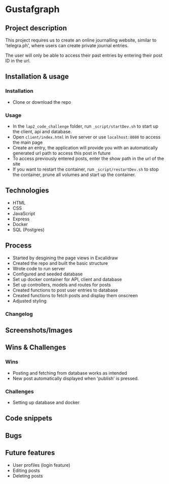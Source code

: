 # Gustafgraph

## Project description
This project requires us to create an online journalling website, similar to 'telegra.ph', where users can create private journal entries.

The user will only be able to access their past entries by entering their post ID in the url.

## Installation & usage
### Installation
- Clone or download the repo 

### Usage
- In the `lap2_code_challenge` folder, run `_script/startDev.sh` to start up the client, api and database.
- Open `client/index.html` in live server or use `localhost:8080` to access the main page
- Create an entry, the application will provide you with an automatically generated url path to access this post in future
- To access previously entered posts, enter the show path in the url of the site
- If you want to restart the container, run `_script/restartDev.sh` to stop the container, prune all volumes and start up the container.

## Technologies
- HTML
- CSS
- JavaScript
- Express
- Docker
- SQL (Postgres)

## Process
- Started by desgining the page views in Excalidraw
- Created the repo and built the basic structure
- Wrote code to run server
- Configured and seeded database
- Set up docker container for API, client and database
- Set up controllers, models and routes for posts
- Created functions to post user entries to database
- Created functions to fetch posts and display them onscreen
- Adjusted styling


### Changelog

## Screenshots/Images

## Wins & Challenges
### Wins
- Posting and fetching from database works as intended
- New post automatically displayed when 'publish' is pressed.

### Challenges
- Setting up database and docker


## Code snippets

## Bugs

## Future features
- User profiles (login feature)
- Editing posts
- Deleting posts